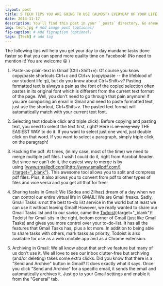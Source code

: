 ```yaml
---
layout: post
title: 5 TECH TIPS YOU ARE GOING TO USE (ALMOST) EVERYDAY OF YOUR LIFE
date: 2014-11-17 
description: You’ll find this post in your `_posts` directory. Go ahead and edit it and re-build the site to see your changes. # Add post description (optional)
img: tech.jpg # Add image post (optional)
fig-caption: # Add figcaption (optional)
tags: [Tech] # add tag
---
```

The following tips will help you get your day to day mundane tasks done faster so that you can spend more quality time on Facebook! (No need to mention it! You are welcome 😛 )

1.  Paste-as-plain-text in Gmail (Ctrl+Shift+v): Of course you know copy/paste shortcuts Ctrl+c and Ctrl+v (copy/paste -- the lifeblood of our student life :p), but do you know about Ctrl+Shift+v? Pasting formatted text is always a pain as the font of the copied selection often pastes in its original font which is different from the current text format of the page. Well, you don't need to go through that pain anymore! If you are composing an email in Gmail and need to paste formatted text, just use the shortcut, Ctrl+Shift+v. The pasted text format will automatically match with your current text font.

2.  Selecting text (double click and triple click): Before copying and pasting text, you need to select the text first, right? Here is ~~an easy way~~ THE EASIEST WAY to do it. If you want to select just one word, just double click on that word. If you want to select a paragraph, simply triple click on the paragraph!

3.  Hacking the pdf: At times, (in my case, most of the time) we need to merge multiple pdf files. I wish I could do it, right from Acrobat Reader. But since we can't do it, the easiest way to merge is by using [www.smallpdf.com](http://www.smallpdf.com/){:target="_blank"}. This awesome tool allows you to split and compress pdf files. Plus, it also allows you to convert from pdf to other types of files and vice versa and you get all that for free!

4.  Sharing tasks in Gmail: We (Sadea and Zilhaz) dream of a day when we can control our entire virtual life in GMAIL! We are Gmail freaks. Sadly, Gmail Tasks is not the best to-do list service in the world but at least we can use it without leaving Gmail! However, we really wanted to share our Gmail Tasks list and to our savior, came the [Todoist](https://en.todoist.com/){:target="_blank"}! Todoist for Gmail sits in the right, bottom corner of Gmail (just like Gmail Tasks) and gives you more control over your to-do-list. It has all the features that Gmail Tasks has, plus a lot more. In addition to being able to share tasks with others, mark tasks as priority, Todoist is also available for use as a web+mobile app and as a Chrome extension.

5.  Archiving in Gmail: We all know about that archive feature but many of us don't use it. We all love to see our inbox clutter-free but archiving (and/or deleting) takes some extra clicks. Did you know that there is a "Send and Archive" button in Gmail? It does exactly what it says. Once you click "Send and Archive" for a specific email, it sends the email and automatically archives it. Just go to your Gmail settings and enable it from the "General" tab.